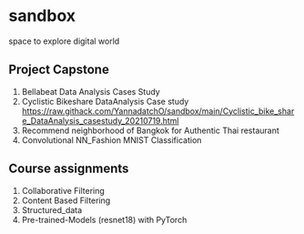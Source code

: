 # sandbox
space to explore digital world 

## Project Capstone
1. Bellabeat Data Analysis Cases Study
2. Cyclistic Bikeshare DataAnalysis Case study https://raw.githack.com/YannadatchO/sandbox/main/Cyclistic_bike_share_DataAnalysis_casestudy_20210719.html
3. Recommend neighborhood of Bangkok for Authentic Thai restaurant
4. Convolutional NN_Fashion MNIST Classification

## Course assignments
1. Collaborative Filtering
2. Content Based Filtering
3. Structured_data
4. Pre-trained-Models (resnet18) with PyTorch

